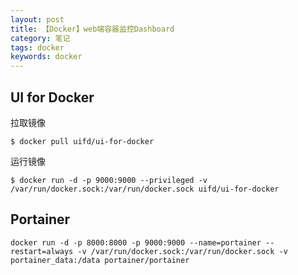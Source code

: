 ```yaml
---
layout: post
title: 【Docker】web端容器监控Dashboard
category: 笔记
tags: docker
keywords: docker
---
```



## UI for Docker

拉取镜像
```
$ docker pull uifd/ui-for-docker
```

运行镜像

```
$ docker run -d -p 9000:9000 --privileged -v /var/run/docker.sock:/var/run/docker.sock uifd/ui-for-docker
```


## Portainer



```
docker run -d -p 8000:8000 -p 9000:9000 --name=portainer --restart=always -v /var/run/docker.sock:/var/run/docker.sock -v portainer_data:/data portainer/portainer
```